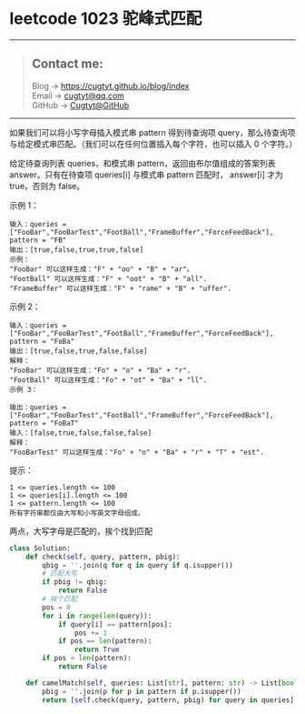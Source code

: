 # leetcode 1023 驼峰式匹配

---
> ## Contact me:
> Blog -> <https://cugtyt.github.io/blog/index>  
> Email -> <cugtyt@qq.com>  
> GitHub -> [Cugtyt@GitHub](https://github.com/Cugtyt)

---

如果我们可以将小写字母插入模式串 pattern 得到待查询项 query，那么待查询项与给定模式串匹配。（我们可以在任何位置插入每个字符，也可以插入 0 个字符。）

给定待查询列表 queries，和模式串 pattern，返回由布尔值组成的答案列表 answer。只有在待查项 queries[i] 与模式串 pattern 匹配时， answer[i] 才为 true，否则为 false。


示例 1：

```
输入：queries = ["FooBar","FooBarTest","FootBall","FrameBuffer","ForceFeedBack"], pattern = "FB"
输出：[true,false,true,true,false]
示例：
"FooBar" 可以这样生成："F" + "oo" + "B" + "ar"。
"FootBall" 可以这样生成："F" + "oot" + "B" + "all".
"FrameBuffer" 可以这样生成："F" + "rame" + "B" + "uffer".
```

示例 2：
```
输入：queries = ["FooBar","FooBarTest","FootBall","FrameBuffer","ForceFeedBack"], pattern = "FoBa"
输出：[true,false,true,false,false]
解释：
"FooBar" 可以这样生成："Fo" + "o" + "Ba" + "r".
"FootBall" 可以这样生成："Fo" + "ot" + "Ba" + "ll".
示例 3：

输出：queries = ["FooBar","FooBarTest","FootBall","FrameBuffer","ForceFeedBack"], pattern = "FoBaT"
输入：[false,true,false,false,false]
解释： 
"FooBarTest" 可以这样生成："Fo" + "o" + "Ba" + "r" + "T" + "est".
```

提示：
```
1 <= queries.length <= 100
1 <= queries[i].length <= 100
1 <= pattern.length <= 100
所有字符串都仅由大写和小写英文字母组成。
```

两点，大写字母是匹配的，挨个找到匹配

``` python
class Solution:
    def check(self, query, pattern, pbig):
        qbig = ''.join(q for q in query if q.isupper())
        # 匹配大写
        if pbig != qbig:
            return False
        # 挨个匹配
        pos = 0
        for i in range(len(query)):
            if query[i] == pattern[pos]:
                pos += 1
            if pos == len(pattern):
                return True
        if pos < len(pattern):
            return False

    def camelMatch(self, queries: List[str], pattern: str) -> List[bool]:
        pbig = ''.join(p for p in pattern if p.isupper())
        return [self.check(query, pattern, pbig) for query in queries]
```